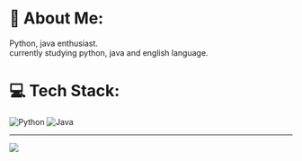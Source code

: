 # 📌 About Me:
Python, java enthusiast.<br>currently studying python, java and english language.

# 💻 Tech Stack:
![Python](https://img.shields.io/badge/python-3670A0?style=for-the-badge&logo=python&logoColor=ffdd54) ![Java](https://img.shields.io/badge/java-%23ED8B00.svg?style=for-the-badge&logo=openjdk&logoColor=white)

---
[![](https://visitcount.itsvg.in/api?id=Dreewss&label=Profile%20Views&color=0&icon=0&pretty=true)](https://visitcount.itsvg.in)
